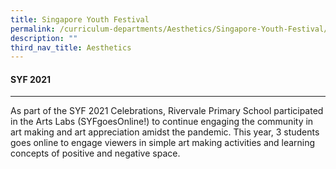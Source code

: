 ```yaml
---
title: Singapore Youth Festival
permalink: /curriculum-departments/Aesthetics/Singapore-Youth-Festival/
description: ""
third_nav_title: Aesthetics
---
```

#### SYF 2021
--------

  
As part of the SYF 2021 Celebrations, Rivervale Primary School participated in the Arts Labs (SYFgoesOnline!) to continue engaging the community in art making and art appreciation amidst the pandemic. This year, 3 students goes online to engage viewers in simple art making activities and learning concepts of positive and negative space.
